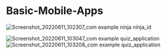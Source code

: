 # Basic-Mobile-Apps


![Screenshot_20220611_102307_com example ninja ninja_id](https://user-images.githubusercontent.com/40374773/173182363-83239790-422c-42bb-9de6-8ac65d0d88fd.jpg)

![Screenshot_20220611_103047_com example quiz_application](https://user-images.githubusercontent.com/40374773/173182371-6facdbdc-dc4f-4c96-b6a7-95f23aebf77a.jpg)
![Screenshot_20220611_103208_com example quiz_application](https://user-images.githubusercontent.com/40374773/173182383-53b7c11e-df4b-4f3c-a2cb-1c9d56d2edad.jpg)
